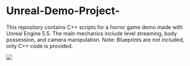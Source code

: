 # Unreal-Demo-Project-
This repository contains C++ scripts for a horror game demo made with Unreal Engine 5.5. The main mechanics include level streaming, body possession, and camera manipulation. Note: Blueprints are not included, only C++ code is provided.



![](https://media0.giphy.com/media/v1.Y2lkPTc5MGI3NjExam5nMjh5cnNoMzl4djZodDhzZzFhbzlseGE2bDBuZ2Y2bWw4djA1eiZlcD12MV9pbnRlcm5hbF9naWZfYnlfaWQmY3Q9Zw/4UwfPIrgLq287kc2Eb/giphy.gif)
